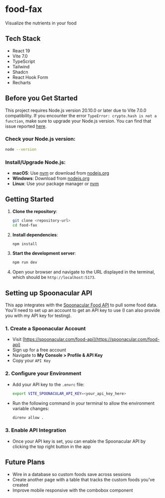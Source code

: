 # food-fax

Visualize the nutrients in your food

## Tech Stack

- React 19
- Vite 7.0
- TypeScript
- Tailwind
- Shadcn
- React Hook Form
- Recharts

## Before you Get Started

This project requires Node.js version 20.10.0 or later due to Vite 7.0.0 compatibility. If you encounter the error `TypeError: crypto.hash is not a function`, make sure to upgrade your Node.js version. You can find that issue reported [here](https://github.com/vitejs/vite/issues/20287).

### Check your Node.js version:

```bash
node --version
```

### Install/Upgrade Node.js:

- **macOS**: Use [nvm](https://github.com/nvm-sh/nvm) or download from [nodejs.org](https://nodejs.org/)
- **Windows**: Download from [nodejs.org](https://nodejs.org/)
- **Linux**: Use your package manager or [nvm](https://github.com/nvm-sh/nvm)

## Getting Started

1. **Clone the repository**:

   ```bash
   git clone <repository-url>
   cd food-fax
   ```

2. **Install dependencies**:

   ```bash
   npm install
   ```

3. **Start the development server**:

   ```bash
   npm run dev
   ```

4. Open your browser and navigate to the URL displayed in the terminal, which should be `http://localhost:5173`.

## Setting up Spoonacular API

This app integrates with the [Spoonacular Food API](https://spoonacular.com/food-api) to pull some food data. You'll need to set up an account to get an API key to use (I can also provide you with my API key for testing).

### 1. Create a Spoonacular Account

- Visit [https://spoonacular.com/food-api](https://spoonacular.com/food-api)
- Sign up for a free account
- Navigate to **My Console > Profile & API Key**
- Copy your `API Key`

### 2. Configure your Environment

- Add your API key to the `.envrc` file:
  ```bash
  export VITE_SPOONACULAR_API_KEY=<your_api_key_here>
  ```
- Run the following command in your terminal to allow the environment variable changes:
  ```bash
  direnv allow .
  ```

### 3. Enable API Integration

- Once your API key is set, you can enable the Spoonacular API by clicking the top right button in the app

## Future Plans

- Wire in a database so custom foods save across sessions
- Create another page with a table that tracks the custom foods you've created
- Improve mobile responsive with the combobox component
